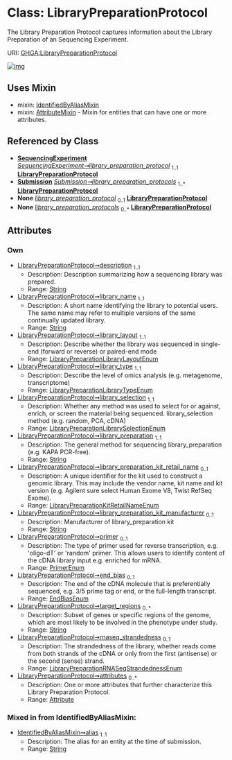 
# Class: LibraryPreparationProtocol


The Library Preparation Protocol captures information about the Library Preparation of an Sequencing Experiment.

URI: [GHGA:LibraryPreparationProtocol](https://w3id.org/GHGA/LibraryPreparationProtocol)


[![img](https://yuml.me/diagram/nofunky;dir:TB/class/[Submission],[SequencingExperiment],[Attribute]<attributes%200..*-++[LibraryPreparationProtocol&#124;description:string;library_name:string;library_layout:LibraryPreparationLibraryLayoutEnum;library_type:LibraryPreparationLibraryTypeEnum;library_selection:LibraryPreparationLibrarySelectionEnum;library_preparation:string;library_preparation_kit_retail_name:LibraryPreparationKitRetailNameEnum%20%3F;library_preparation_kit_manufacturer:string%20%3F;primer:PrimerEnum%20%3F;end_bias:EndBiasEnum%20%3F;target_regions:string%20*;rnaseq_strandedness:LibraryPreparationRNASeqStrandednessEnum%20%3F;alias:string],[SequencingExperiment]-%20library_preparation_protocol%201..1>[LibraryPreparationProtocol],[Submission]++-%20library_preparation_protocols%201..*>[LibraryPreparationProtocol],[SequencingExperiment]-%20library_preparation_protocol(i)%200..1>[LibraryPreparationProtocol],[Submission]-%20library_preparation_protocols(i)%200..*>[LibraryPreparationProtocol],[LibraryPreparationProtocol]uses%20-.->[IdentifiedByAliasMixin],[LibraryPreparationProtocol]uses%20-.->[AttributeMixin],[IdentifiedByAliasMixin],[AttributeMixin],[Attribute])](https://yuml.me/diagram/nofunky;dir:TB/class/[Submission],[SequencingExperiment],[Attribute]<attributes%200..*-++[LibraryPreparationProtocol&#124;description:string;library_name:string;library_layout:LibraryPreparationLibraryLayoutEnum;library_type:LibraryPreparationLibraryTypeEnum;library_selection:LibraryPreparationLibrarySelectionEnum;library_preparation:string;library_preparation_kit_retail_name:LibraryPreparationKitRetailNameEnum%20%3F;library_preparation_kit_manufacturer:string%20%3F;primer:PrimerEnum%20%3F;end_bias:EndBiasEnum%20%3F;target_regions:string%20*;rnaseq_strandedness:LibraryPreparationRNASeqStrandednessEnum%20%3F;alias:string],[SequencingExperiment]-%20library_preparation_protocol%201..1>[LibraryPreparationProtocol],[Submission]++-%20library_preparation_protocols%201..*>[LibraryPreparationProtocol],[SequencingExperiment]-%20library_preparation_protocol(i)%200..1>[LibraryPreparationProtocol],[Submission]-%20library_preparation_protocols(i)%200..*>[LibraryPreparationProtocol],[LibraryPreparationProtocol]uses%20-.->[IdentifiedByAliasMixin],[LibraryPreparationProtocol]uses%20-.->[AttributeMixin],[IdentifiedByAliasMixin],[AttributeMixin],[Attribute])

## Uses Mixin

 *  mixin: [IdentifiedByAliasMixin](IdentifiedByAliasMixin.md)
 *  mixin: [AttributeMixin](AttributeMixin.md) - Mixin for entities that can have one or more attributes.

## Referenced by Class

 *  **[SequencingExperiment](SequencingExperiment.md)** *[SequencingExperiment➞library_preparation_protocol](SequencingExperiment_library_preparation_protocol.md)*  <sub>1..1</sub>  **[LibraryPreparationProtocol](LibraryPreparationProtocol.md)**
 *  **[Submission](Submission.md)** *[Submission➞library_preparation_protocols](Submission_library_preparation_protocols.md)*  <sub>1..\*</sub>  **[LibraryPreparationProtocol](LibraryPreparationProtocol.md)**
 *  **None** *[library_preparation_protocol](library_preparation_protocol.md)*  <sub>0..1</sub>  **[LibraryPreparationProtocol](LibraryPreparationProtocol.md)**
 *  **None** *[library_preparation_protocols](library_preparation_protocols.md)*  <sub>0..\*</sub>  **[LibraryPreparationProtocol](LibraryPreparationProtocol.md)**

## Attributes


### Own

 * [LibraryPreparationProtocol➞description](LibraryPreparationProtocol_description.md)  <sub>1..1</sub>
     * Description: Description summarizing how a sequencing library was prepared.
     * Range: [String](types/String.md)
 * [LibraryPreparationProtocol➞library_name](LibraryPreparationProtocol_library_name.md)  <sub>1..1</sub>
     * Description: A short name identifying the library to potential users. The same name may refer to multiple versions of the same continually updated library.
     * Range: [String](types/String.md)
 * [LibraryPreparationProtocol➞library_layout](LibraryPreparationProtocol_library_layout.md)  <sub>1..1</sub>
     * Description: Describe whether the library was sequenced in single-end (forward or reverse) or paired-end mode
     * Range: [LibraryPreparationLibraryLayoutEnum](LibraryPreparationLibraryLayoutEnum.md)
 * [LibraryPreparationProtocol➞library_type](LibraryPreparationProtocol_library_type.md)  <sub>1..1</sub>
     * Description: Describe the level of omics analysis (e.g. metagenome, transcriptome)
     * Range: [LibraryPreparationLibraryTypeEnum](LibraryPreparationLibraryTypeEnum.md)
 * [LibraryPreparationProtocol➞library_selection](LibraryPreparationProtocol_library_selection.md)  <sub>1..1</sub>
     * Description: Whether any method was used to select for or against, enrich, or screen the material being sequenced. library_selection method (e.g. random, PCA, cDNA)
     * Range: [LibraryPreparationLibrarySelectionEnum](LibraryPreparationLibrarySelectionEnum.md)
 * [LibraryPreparationProtocol➞library_preparation](LibraryPreparationProtocol_library_preparation.md)  <sub>1..1</sub>
     * Description: The general method for sequencing library_preparation (e.g. KAPA PCR-free).
     * Range: [String](types/String.md)
 * [LibraryPreparationProtocol➞library_preparation_kit_retail_name](LibraryPreparationProtocol_library_preparation_kit_retail_name.md)  <sub>0..1</sub>
     * Description: A unique identifier for the kit used to construct a genomic library. This may include the vendor name, kit name and kit version (e.g. Agilent sure select Human Exome V8, Twist RefSeq Exome).
     * Range: [LibraryPreparationKitRetailNameEnum](LibraryPreparationKitRetailNameEnum.md)
 * [LibraryPreparationProtocol➞library_preparation_kit_manufacturer](LibraryPreparationProtocol_library_preparation_kit_manufacturer.md)  <sub>0..1</sub>
     * Description: Manufacturer of library_preparation kit
     * Range: [String](types/String.md)
 * [LibraryPreparationProtocol➞primer](LibraryPreparationProtocol_primer.md)  <sub>0..1</sub>
     * Description: The type of primer used for reverse transcription, e.g. 'oligo-dT' or 'random' primer. This allows users to identify content of the cDNA library input e.g. enriched for mRNA.
     * Range: [PrimerEnum](PrimerEnum.md)
 * [LibraryPreparationProtocol➞end_bias](LibraryPreparationProtocol_end_bias.md)  <sub>0..1</sub>
     * Description: The end of the cDNA molecule that is preferentially sequenced, e.g. 3/5 prime tag or end, or the full-length transcript.
     * Range: [EndBiasEnum](EndBiasEnum.md)
 * [LibraryPreparationProtocol➞target_regions](LibraryPreparationProtocol_target_regions.md)  <sub>0..\*</sub>
     * Description: Subset of genes or specific regions of the genome, which are most likely to be involved in the phenotype under study.
     * Range: [String](types/String.md)
 * [LibraryPreparationProtocol➞rnaseq_strandedness](LibraryPreparationProtocol_rnaseq_strandedness.md)  <sub>0..1</sub>
     * Description: The strandedness of the library, whether reads come from both strands of the cDNA or only from the first (antisense) or the second (sense) strand.
     * Range: [LibraryPreparationRNASeqStrandednessEnum](LibraryPreparationRNASeqStrandednessEnum.md)
 * [LibraryPreparationProtocol➞attributes](LibraryPreparationProtocol_attributes.md)  <sub>0..\*</sub>
     * Description: One or more attributes that further characterize this Library Preparation Protocol.
     * Range: [Attribute](Attribute.md)

### Mixed in from IdentifiedByAliasMixin:

 * [IdentifiedByAliasMixin➞alias](IdentifiedByAliasMixin_alias.md)  <sub>1..1</sub>
     * Description: The alias for an entity at the time of submission.
     * Range: [String](types/String.md)
